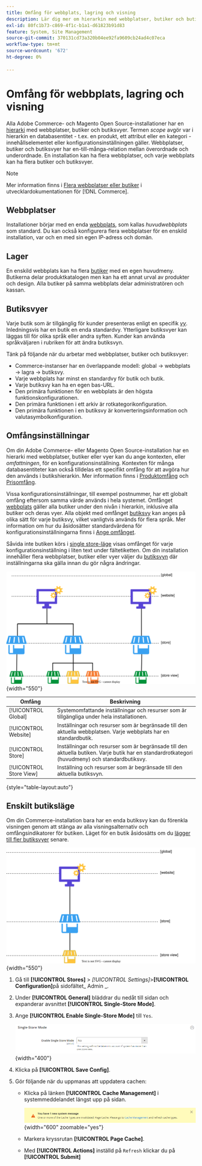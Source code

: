 ```yaml
---
title: Omfång för webbplats, lagring och visning
description: Lär dig mer om hierarkin med webbplatser, butiker och butiksvyer som ni kan använda för att leverera shoppingupplevelser till era kunder.
exl-id: 80fc1b73-c869-4f1c-b1a1-d61823b91d83
feature: System, Site Management
source-git-commit: 370131cd73a320b04ee92fa9609cb24ad4c07eca
workflow-type: tm+mt
source-wordcount: '672'
ht-degree: 0%

---
```


# Omfång för webbplats, lagring och visning

Alla Adobe Commerce- och Magento Open Source-installationer har en [hierarki](../stores-purchase/stores.md) med webbplatser, butiker och butiksvyer. Termen _scope_ avgör var i hierarkin en databasentitet - t.ex. en produkt, ett attribut eller en kategori - innehållselementet eller konfigurationsinställningen gäller. Webbplatser, butiker och butiksvyer har en-till-många-relation mellan överordnade och underordnade. En installation kan ha flera webbplatser, och varje webbplats kan ha flera butiker och butiksvyer.

>[!NOTE]
>
>Mer information finns i [Flera webbplatser eller butiker](https://experienceleague.adobe.com/docs/commerce-operations/configuration-guide/multi-sites/ms-overview.html?lang=sv-SE) i utvecklardokumentationen för [!DNL Commerce].

## Webbplatser

Installationer börjar med en enda [webbplats](../stores-purchase/stores.md#add-websites), som kallas _huvudwebbplats_ som standard. Du kan också konfigurera flera webbplatser för en enskild installation, var och en med sin egen IP-adress och domän.

## Lager

En enskild webbplats kan ha flera [butiker](../stores-purchase/stores.md#add-stores) med en egen huvudmeny. Butikerna delar produktkatalogen men kan ha ett annat urval av produkter och design. Alla butiker på samma webbplats delar administratören och kassan.

## Butiksvyer

Varje butik som är tillgänglig för kunder presenteras enligt en specifik _[vy](../stores-purchase/store-views.md)_. Inledningsvis har en butik en enda standardvy. Ytterligare butiksvyer kan läggas till för olika språk eller andra syften. Kunder kan använda språkväljaren i rubriken för att ändra butiksvyn.

Tänk på följande när du arbetar med webbplatser, butiker och butiksvyer:

- Commerce-instanser har en överlappande modell: global → webbplats → lagra → butiksvy.
- Varje webbplats har minst en standardvy för butik och butik.
- Varje butiksvy kan ha en egen bas-URL.
- Den primära funktionen för en webbplats är den högsta funktionskonfigurationen.
- Den primära funktionen i ett arkiv är rotkategorikonfiguration.
- Den primära funktionen i en butiksvy är konverteringsinformation och valutasymbolkonfiguration.

## Omfångsinställningar

Om din Adobe Commerce- eller Magento Open Source-installation har en hierarki med webbplatser, butiker eller vyer kan du ange kontexten, eller _omfattningen_, för en konfigurationsinställning. Kontexten för många databasentiteter kan också tilldelas ett specifikt omfång för att avgöra hur den används i butikshierarkin. Mer information finns i [Produktomfång](../catalog/introduction.md#product-scope) och [Prisomfång](../catalog/catalog-price-scope.md).

Vissa konfigurationsinställningar, till exempel postnummer, har ett globalt omfång eftersom samma värde används i hela systemet. Omfånget [webbplats](../stores-purchase/stores.md#add-websites) gäller alla butiker under den nivån i hierarkin, inklusive alla butiker och deras vyer. Alla objekt med omfånget [butiksvy](../stores-purchase/store-views.md) kan anges på olika sätt för varje butiksvy, vilket vanligtvis används för flera språk. Mer information om hur du åsidosätter standardvärdena för konfigurationsinställningarna finns i [Ange omfånget](../configuration-reference/scope-change.md#set-the-scope).

Såvida inte butiken körs i [single store-läge](#single-store-mode) visas omfånget för varje konfigurationsinställning i liten text under fältetiketten. Om din installation innehåller flera webbplatser, butiker eller vyer väljer du [butiksvyn](../stores-purchase/store-views.md) där inställningarna ska gälla innan du gör några ändringar.

![Hierarki med webbplatser, butiker och butiksvyer](./assets/scope-multisite.svg){width="550"}

| Omfång | Beskrivning |
|--- |--- |
| [!UICONTROL Global] | Systemomfattande inställningar och resurser som är tillgängliga under hela installationen. |
| [!UICONTROL Website] | Inställningar och resurser som är begränsade till den aktuella webbplatsen. Varje webbplats har en standardbutik. |
| [!UICONTROL Store] | Inställningar och resurser som är begränsade till den aktuella butiken. Varje butik har en standardrotkategori (huvudmeny) och standardbutiksvy. |
| [!UICONTROL Store View] | Inställning och resurser som är begränsade till den aktuella butiksvyn. |

{style="table-layout:auto"}

## Enskilt butiksläge

Om din Commerce-installation bara har en enda butiksvy kan du förenkla visningen genom att stänga av alla visningsalternativ och omfångsindikatorer för butiken. Läget för en butik åsidosätts om du [lägger till fler butiksvyer](../stores-purchase/store-views.md) senare.

![Omfång - enkel vy](./assets/scope-single-view.svg){width="550"}

1. Gå till **[!UICONTROL Stores]** > _[!UICONTROL Settings]_>**[!UICONTROL Configuration]**&#x200B;på sidofältet_ Admin _.

1. Under **[!UICONTROL General]** bläddrar du nedåt till sidan och expanderar avsnittet **[!UICONTROL Single-Store Mode]**.

1. Ange **[!UICONTROL Enable Single-Store Mode]** till `Yes`.

   ![Allmän konfiguration - Aktivera Single-Store-läge](./assets/general-single-store-mode.png){width="400"}

1. Klicka på **[!UICONTROL Save Config]**.

1. Gör följande när du uppmanas att uppdatera cachen:

   - Klicka på länken **[!UICONTROL Cache Management]** i systemmeddelandet längst upp på sidan.

     ![Systemmeddelande - cachehantering](../catalog/assets/msg-cache-management.png){width="600" zoomable="yes"}

   - Markera kryssrutan **[!UICONTROL Page Cache]**.

   - Med **[!UICONTROL Actions]** inställd på `Refresh` klickar du på **[!UICONTROL Submit]**
